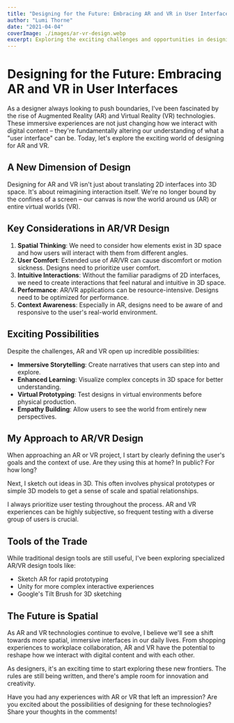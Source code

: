 ```yaml
---
title: "Designing for the Future: Embracing AR and VR in User Interfaces"
author: "Lumi Thorne"
date: "2021-04-04"
coverImage: ./images/ar-vr-design.webp
excerpt: Exploring the exciting challenges and opportunities in designing user interfaces for augmented and virtual reality.
---
```


# Designing for the Future: Embracing AR and VR in User Interfaces

As a designer always looking to push boundaries, I've been fascinated by the rise of Augmented Reality (AR) and Virtual Reality (VR) technologies. These immersive experiences are not just changing how we interact with digital content – they're fundamentally altering our understanding of what a "user interface" can be. Today, let's explore the exciting world of designing for AR and VR.

## A New Dimension of Design

Designing for AR and VR isn't just about translating 2D interfaces into 3D space. It's about reimagining interaction itself. We're no longer bound by the confines of a screen – our canvas is now the world around us (AR) or entire virtual worlds (VR).

## Key Considerations in AR/VR Design

1. **Spatial Thinking**: We need to consider how elements exist in 3D space and how users will interact with them from different angles.
2. **User Comfort**: Extended use of AR/VR can cause discomfort or motion sickness. Designs need to prioritize user comfort.
3. **Intuitive Interactions**: Without the familiar paradigms of 2D interfaces, we need to create interactions that feel natural and intuitive in 3D space.
4. **Performance**: AR/VR applications can be resource-intensive. Designs need to be optimized for performance.
5. **Context Awareness**: Especially in AR, designs need to be aware of and responsive to the user's real-world environment.

## Exciting Possibilities

Despite the challenges, AR and VR open up incredible possibilities:

- **Immersive Storytelling**: Create narratives that users can step into and explore.
- **Enhanced Learning**: Visualize complex concepts in 3D space for better understanding.
- **Virtual Prototyping**: Test designs in virtual environments before physical production.
- **Empathy Building**: Allow users to see the world from entirely new perspectives.

## My Approach to AR/VR Design

When approaching an AR or VR project, I start by clearly defining the user's goals and the context of use. Are they using this at home? In public? For how long?

Next, I sketch out ideas in 3D. This often involves physical prototypes or simple 3D models to get a sense of scale and spatial relationships.

I always prioritize user testing throughout the process. AR and VR experiences can be highly subjective, so frequent testing with a diverse group of users is crucial.

## Tools of the Trade

While traditional design tools are still useful, I've been exploring specialized AR/VR design tools like:

- Sketch AR for rapid prototyping
- Unity for more complex interactive experiences
- Google's Tilt Brush for 3D sketching

## The Future is Spatial

As AR and VR technologies continue to evolve, I believe we'll see a shift towards more spatial, immersive interfaces in our daily lives. From shopping experiences to workplace collaboration, AR and VR have the potential to reshape how we interact with digital content and with each other.

As designers, it's an exciting time to start exploring these new frontiers. The rules are still being written, and there's ample room for innovation and creativity.

Have you had any experiences with AR or VR that left an impression? Are you excited about the possibilities of designing for these technologies? Share your thoughts in the comments!
